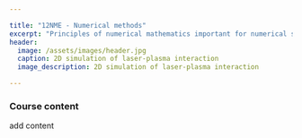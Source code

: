 ```yaml
---

title: "12NME - Numerical methods" 
excerpt: "Principles of numerical mathematics important for numerical solving of problems related mainly to physics and technology. It includes ..."
header:
  image: /assets/images/header.jpg
  caption: 2D simulation of laser-plasma interaction
  image_description: 2D simulation of laser-plasma interaction

---
```


### Course content

add content
